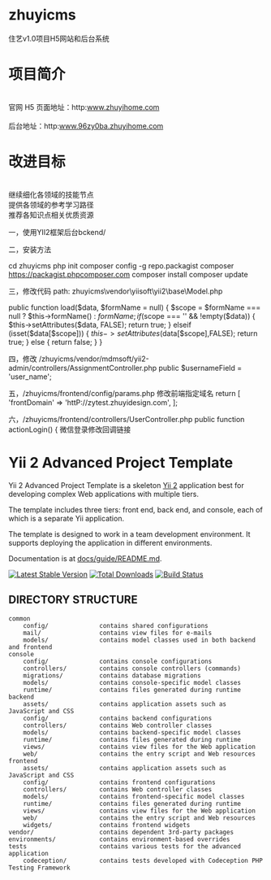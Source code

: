 
# zhuyicms
住艺v1.0项目H5网站和后台系统


# 项目简介

<br />官网 H5 页面地址：http:www.zhuyihome.com  
<br />后台地址：http:www.96zy0ba.zhuyihome.com 


# 改进目标

<br />继续细化各领域的技能节点
<br />提供各领域的参考学习路径
<br />推荐各知识点相关优质资源


一，使用YII2框架后台bckend/

二，安装方法

cd zhuyicms
php init
composer config -g repo.packagist composer https://packagist.phpcomposer.com
composer install
composer update

三，修改代码
path: zhuyicms\vendor\yiisoft\yii2\base\Model.php


 public function load($data, $formName = null)
    {
        $scope = $formName === null ? $this->formName() : $formName;
        if ($scope === '' && !empty($data)) {
            $this->setAttributes($data, FALSE);
            return true;
        } elseif (isset($data[$scope])) {
            $this->setAttributes($data[$scope],FALSE);
            return true;
        } else {
            return false;
        }
    }
    
 四，修改 /zhuyicms/vendor/mdmsoft/yii2-admin/controllers/AssignmentController.php
 public $usernameField = 'user_name';
 
 五，/zhuyicms/frontend/config/params.php     修改前端指定域名
return [
    'frontDomain' => 'httP://zytest.zhuyidesign.com',
];

六，/zhuyicms/frontend/controllers/UserController.php
public function actionLogin() {   微信登录修改回调链接


Yii 2 Advanced Project Template
===============================

Yii 2 Advanced Project Template is a skeleton [Yii 2](http://www.yiiframework.com/) application best for
developing complex Web applications with multiple tiers.

The template includes three tiers: front end, back end, and console, each of which
is a separate Yii application.

The template is designed to work in a team development environment. It supports
deploying the application in different environments.

Documentation is at [docs/guide/README.md](docs/guide/README.md).

[![Latest Stable Version](https://poser.pugx.org/yiisoft/yii2-app-advanced/v/stable.png)](https://packagist.org/packages/yiisoft/yii2-app-advanced)
[![Total Downloads](https://poser.pugx.org/yiisoft/yii2-app-advanced/downloads.png)](https://packagist.org/packages/yiisoft/yii2-app-advanced)
[![Build Status](https://travis-ci.org/yiisoft/yii2-app-advanced.svg?branch=master)](https://travis-ci.org/yiisoft/yii2-app-advanced)

DIRECTORY STRUCTURE
-------------------

```
common
    config/              contains shared configurations
    mail/                contains view files for e-mails
    models/              contains model classes used in both backend and frontend
console
    config/              contains console configurations
    controllers/         contains console controllers (commands)
    migrations/          contains database migrations
    models/              contains console-specific model classes
    runtime/             contains files generated during runtime
backend
    assets/              contains application assets such as JavaScript and CSS
    config/              contains backend configurations
    controllers/         contains Web controller classes
    models/              contains backend-specific model classes
    runtime/             contains files generated during runtime
    views/               contains view files for the Web application
    web/                 contains the entry script and Web resources
frontend
    assets/              contains application assets such as JavaScript and CSS
    config/              contains frontend configurations
    controllers/         contains Web controller classes
    models/              contains frontend-specific model classes
    runtime/             contains files generated during runtime
    views/               contains view files for the Web application
    web/                 contains the entry script and Web resources
    widgets/             contains frontend widgets
vendor/                  contains dependent 3rd-party packages
environments/            contains environment-based overrides
tests                    contains various tests for the advanced application
    codeception/         contains tests developed with Codeception PHP Testing Framework
```
